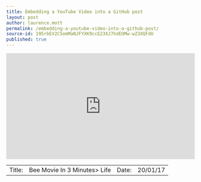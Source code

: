 ```yaml
---
title: Embedding a YouTube Video into a GitHub post
layout: post
author: laurence.mott
permalink: /embedding-a-youtube-video-into-a-github-post/
source-id: 195rbEV2C5omMaNJFYXK9ccE23XJ7hdEOMw-wZ3XQFdU
published: true
---
```

<div style="position:relative;height:0;padding-bottom:56.25%"><iframe src="https://www.youtube.com/embed/_2eio3lDfcs?ecver=2" width="640" height="360" frameborder="0" style="position:absolute;width:100%;height:100%;left:0" allowfullscreen></iframe></div>

<table>
  <tr>
    <td>Title:  </td>
    <td>Bee Movie In 3 Minutes> Life</td>
    <td> Date:  </td>
    <td>20/01/17</td>
  </tr>
</table>


